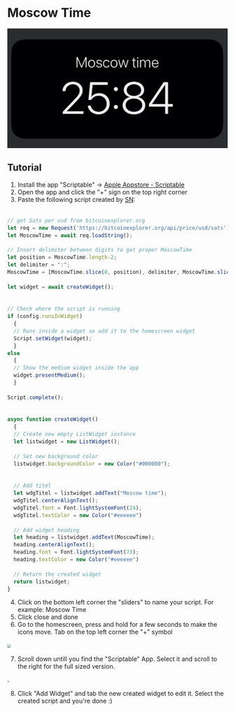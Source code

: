 # Moscow Time

<img src="./images/moscowtime.jpg" style="zoom: 67%;" />

## Tutorial

1. Install the app "Scriptable" -> [Apple Appstore - Scriptable](https://apps.apple.com/ch/app/scriptable/id1405459188?l=en)
2. Open the app and click the "+" sign on the top right corner
3. Paste the following script created by [SN](https://twitter.com/__B__T__C__):

```js

// get Sats per usd from bitcoinexplorer.org
let req = new Request('https://bitcoinexplorer.org/api/price/usd/sats');
let MoscowTime = await req.loadString();

// Insert delimiter between digits to get proper MoscowTime
let position = MoscowTime.length-2;
let delimiter = ":";
MoscowTime = [MoscowTime.slice(0, position), delimiter, MoscowTime.slice(position)].join('');

let widget = await createWidget();


// Check where the script is running
if (config.runsInWidget)
  {
  // Runs inside a widget so add it to the homescreen widget
  Script.setWidget(widget);
  }
else
  {
  // Show the medium widget inside the app
  widget.presentMedium();
  }

Script.complete();


async function createWidget()
  {    
  // Create new empty ListWidget instance
  let listwidget = new ListWidget();

  // Set new background color
  listwidget.backgroundColor = new Color("#000000");


  // Add titel
  let wdgTitel = listwidget.addText("Moscow time");
  wdgTitel.centerAlignText();
  wdgTitel.font = Font.lightSystemFont(24);
  wdgTitel.textColor = new Color("#eeeeee")

  // Add widget heading
  let heading = listwidget.addText(MoscowTime);
  heading.centerAlignText();
  heading.font = Font.lightSystemFont(73);
  heading.textColor = new Color("#eeeeee")

  // Return the created widget
  return listwidget;
}
```

4. Click on the bottom left corner the "sliders" to name your script. For example: Moscow Time
5. Click close and done
6. Go to the homescreen, press and hold for a few seconds to make the icons move. Tab on the top left corner the "+" symbol

<img src="./images/2.PNG" style="zoom: 50%;" />

7. Scroll down untill you find the "Scriptable" App. Select it and scroll to the right for the full sized version.

<img src="./images/3.PNG" style="zoom: 30%;" />

8. Click "Add Widget" and tab the new created widget to edit it. Select the created script and you're done :)
